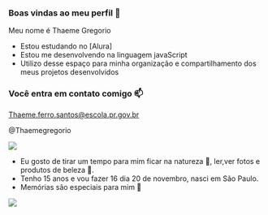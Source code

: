 ### Boas vindas ao meu perfil 💜

Meu nome é Thaeme Gregorio

- Estou estudando no [Alura]
- Estou me desenvolvendo na linguagem javaScript
- Utilizo desse espaço para minha organização e compartilhamento dos meus projetos desenvolvidos

### Você entra em contato comigo 📫

Thaeme.ferro.santos@escola.pr.gov.br

@Thaemegregorio

![](https://media.tenor.com/IXTbkdWQFsgAAAAC/powerpuff-girls.gif)

- Eu gosto de tirar um tempo para mim ficar na natureza 🌳, ler,ver fotos e produtos de beleza 💅.
- Tenho 15 anos e vou fazer 16 dia 20 de novembro, nasci em São Paulo.
- Memórias são especiais para mim  💜

 ![](https://media.tenor.com/QV1AWAsLmv0AAAAC/caminando-bomb%C3%B3n.gif)
